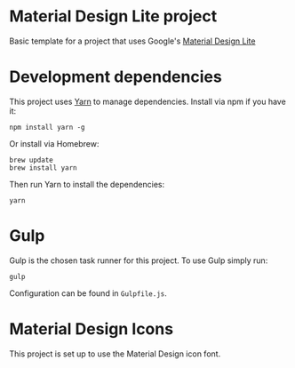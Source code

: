 # Material Design Lite project
Basic template for a project that uses Google's [Material Design Lite](https://getmdl.io/)

# Development dependencies
This project uses [Yarn](https://yarnpkg.com) to manage dependencies. Install via npm if you have it:

```
npm install yarn -g
```

Or install via Homebrew:

```
brew update
brew install yarn
```

Then run Yarn to install the dependencies:

```
yarn
```

# Gulp
Gulp is the chosen task runner for this project. To use Gulp simply run:

```
gulp
```

Configuration can be found in `Gulpfile.js`.

# Material Design Icons
This project is set up to use the Material Design icon font.
